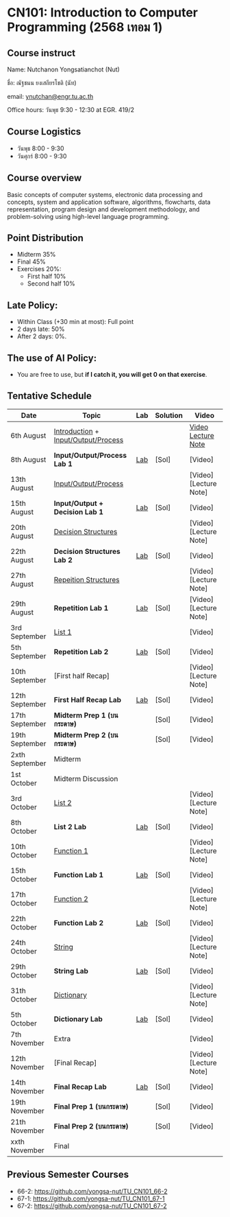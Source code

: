 # CN101: Introduction to Computer Programming (2568 เทอม 1)

## Course instruct

Name: Nutchanon Yongsatianchot (Nut)

ชื่อ: ณัฐชนน ยงเสถียรโชติ (นัท)

email: ynutchan@engr.tu.ac.th

Office hours: วันพุธ 9:30 - 12:30 at EGR. 419/2 

## Course Logistics

- วันพุธ 8:00 - 9:30
- วันศุกร์ 8:00 - 9:30

## Course overview 
Basic concepts of computer systems, electronic data processing and concepts, system and application software, algorithms, flowcharts, data representation, program design and development methodology, and problem-solving using high-level language programming. 

## Point Distribution

- Midterm 35%
- Final 45%
- Exercises 20%:
  - First half 10%
  - Second half 10%

## Late Policy:
- Within Class (+30 min at most): Full point
- 2 days late: 50%
- After 2 days: 0%.

## The use of AI Policy:
- You are free to use, but **if I catch it, you will get 0 on that exercise**. 

## Tentative Schedule

|   Date  |  Topic  |  Lab  |  Solution | Video |
| ------- | ------- |  --------  | ----- | -------- |
| 6th August  | [Introduction](https://docs.google.com/presentation/d/1NTo9DB1zQFDuQVFixkBg8eE9_vTqCC6VBGYCoYS5l0c/edit?usp=sharing) + [Input/Output/Process](https://colab.research.google.com/github/yongsa-nut/TU_CN101_67-1/blob/main/Chapter_2_Input_Processing_and_Output.ipynb) |  | | [Video](https://tuipied.sharepoint.com/:v:/s/Section_9C1F380E-81AF-4B28-898F-0B7521DED224/EfDe3InoxgRHtdklg2g9sH8Bht4l25rJM5YRTw_OkqoDXg?e=EFint1&nav=eyJyZWZlcnJhbEluZm8iOnsicmVmZXJyYWxBcHAiOiJTdHJlYW1XZWJBcHAiLCJyZWZlcnJhbFZpZXciOiJTaGFyZURpYWxvZy1MaW5rIiwicmVmZXJyYWxBcHBQbGF0Zm9ybSI6IldlYiIsInJlZmVycmFsTW9kZSI6InZpZXcifX0%3D) [Lecture Note](https://github.com/yongsa-nut/TU_CN101_68-1/blob/main/Lecture%201%20InputOutputProcessing.pdf) | 
| 8th August  | **Input/Output/Process Lab 1**  | [Lab](https://colab.research.google.com/github/yongsa-nut/TU_CN101_68-1/blob/main/Input_Output_Lab_2568.ipynb) | [Sol]  | [Video]  | 
| 13th August  | [Input/Output/Process](https://colab.research.google.com/github/yongsa-nut/TU_CN101_67-1/blob/main/Chapter_2_Input_Processing_and_Output.ipynb)   |  |  | [Video] [Lecture Note]| 
| 15th August  | **Input/Output + Decision Lab 1**   | [Lab](https://colab.research.google.com/github/yongsa-nut/TU_CN101_68-1/blob/main/Decision_Lab_1.ipynb) | [Sol]  | [Video] | 
| 20th August  | [Decision Structures](https://colab.research.google.com/github/yongsa-nut/TU_CN101_67-1/blob/main/Chapter_3_Decision_Structures_and_Boolean_Logic.ipynb)   |   |    | [Video] [Lecture Note]| 
| 22th August  | **Decision Structures Lab 2**   | [Lab](https://colab.research.google.com/github/yongsa-nut/TU_CN101_68-1/blob/main/Decision_Structure_Lab_2568.ipynb) | [Sol]  | [Video] | 
| 27th August  |  [Repeition Structures](https://colab.research.google.com/github/yongsa-nut/TU_CN101_67-1/blob/main/Chapter_4_Repitition_Structures.ipynb)   |   |  | [Video] [Lecture Note] | 
| 29th August  | **Repetition Lab 1**   | [Lab](https://colab.research.google.com/github/yongsa-nut/TU_CN101_68-1/blob/main/Repetition_Structures_Lab.ipynb) | [Sol] | [Video] [Lecture Note] | 
| 3rd September  | [List 1](https://colab.research.google.com/github/yongsa-nut/TU_CN101_67-1/blob/main/Chapter_5_List_and_Tuple.ipynb) |   |   | [Video] | 
| 5th September  | 	 **Repetition Lab 2**   | [Lab](https://colab.research.google.com/github/yongsa-nut/TU_CN101_68-1/blob/main/Repetition_Structure_and_List_Lab_2568.ipynb)  | [Sol]  | [Video] | 
| 10th September  | [First half Recap]         |       |        | [Video] [Lecture Note]| 
| 12th September  | **First Half Recap Lab**   | [Lab](https://colab.research.google.com/github/yongsa-nut/TU_CN101_68-1/blob/main/CN_101First_Half_Recap_2568.ipynb) | [Sol]  | [Video] | 
| 17th September  | **Midterm Prep 1 (บนกระดาษ)**   |  | [Sol]  | [Video] | 
| 19th September  | **Midterm Prep 2 (บนกระดาษ)**   |  | [Sol]  | [Video] | 
| 2xth September  | Midterm   |  |   |  | 
| 1st October  | Midterm Discussion   |  |   |  | 
| 3rd October  | [List 2](https://colab.research.google.com/github/yongsa-nut/TU_CN101_67-1/blob/main/Chapter_5_List_and_Tuple.ipynb)         |        |   | [Video] [Lecture Note] | 
| 8th October  | **List 2 Lab**   | [Lab](https://colab.research.google.com/github/yongsa-nut/TU_CN101_68-1/blob/main/List_Lab_2568.ipynb)  | [Sol]   | [Video] |
| 10th October  | [Function 1](https://colab.research.google.com/github/yongsa-nut/TU_CN101_67-1/blob/main/Chapter_5_Function.ipynb)       |   |   | [Video] [Lecture Note] | 
| 15th October | **Function Lab 1**   | [Lab](https://colab.research.google.com/github/yongsa-nut/TU_CN101_68-1/blob/main/Function_Lab_1_2568.ipynb)  | [Sol]  | [Video] |
| 17th October | [Function 2](https://colab.research.google.com/github/yongsa-nut/TU_CN101_67-1/blob/main/Chapter_5_Function.ipynb)       |   |   | [Video] [Lecture Note] | 
| 22th October | **Function Lab 2**   | [Lab](https://colab.research.google.com/github/yongsa-nut/TU_CN101_68-1/blob/main/Function_Lab_2_2568.ipynb)  | [Sol]  | [Video] |
| 24th October | [String](https://colab.research.google.com/github/yongsa-nut/TU_CN101_67-1/blob/main/Chapter_7_Strings.ipynb)       |   |   | [Video] [Lecture Note] | 
| 29th October | **String Lab**  | [Lab](https://colab.research.google.com/github/yongsa-nut/TU_CN101_68-1/blob/main/String_Lab_2568.ipynb)  | [Sol]  | [Video] |
| 31th October | [Dictionary](https://colab.research.google.com/github/yongsa-nut/TU_CN101_67-1/blob/main/Chapter_7_Strings.ipynb)       |   |   | [Video] [Lecture Note] | 
| 5th October | **Dictionary Lab**   | [Lab](https://colab.research.google.com/github/yongsa-nut/TU_CN101_68-1/blob/main/Dictionary_Lab_2568.ipynb)  | [Sol]  | [Video] |
| 7th November | Extra            |   |    | [Video] | 
| 12th November | [Final Recap]   |   |    | [Video] [Lecture Note] |
| 14th November | **Final Recap Lab**   | [Lab](https://colab.research.google.com/github/yongsa-nut/TU_CN101_68-1/blob/main/Final_Lab_CN101_2568.ipynb)  | [Sol]   | [Video] | 
| 19th November | **Final Prep 1 (บนกระดาษ)**   |   | [Sol]   | [Video] |
| 21th November | **Final Prep 2 (บนกระดาษ)**   |   | [Sol]   | [Video] | 
| xxth November | Final |  |  |  |

## Previous Semester Courses
- 66-2: https://github.com/yongsa-nut/TU_CN101_66-2
- 67-1: https://github.com/yongsa-nut/TU_CN101_67-1
- 67-2: https://github.com/yongsa-nut/TU_CN101_67-2
